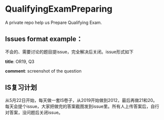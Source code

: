 # QualifyingExamPreparing
A private repo help us Prepare Qualifying Exam.

## Issues format example：
不会的、需要讨论的题目提issue，完全解决后关闭。issue形式如下

**title**: OR19, Q3

**comment**: screenshot of the question

## IS复习计划
从5月22日开始，每天做一套IS卷子，从2019开始做到2012，最后再做21和20。每天会提个issue，大家把做完的答案截图发到issue里。所有人上传答案后，自行对答案，没问题后关闭issue。
